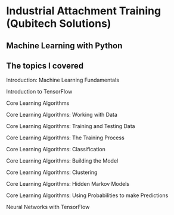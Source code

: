 # Industrial Attachment Training (Qubitech Solutions)
## Machine Learning with Python
## The topics I covered
 Introduction: Machine Learning Fundamentals
 
 Introduction to TensorFlow
 
 Core Learning Algorithms
 
 Core Learning Algorithms: Working with Data
 
 Core Learning Algorithms: Training and Testing Data
 
 Core Learning Algorithms: The Training Process
 
 Core Learning Algorithms: Classification
 
 Core Learning Algorithms: Building the Model
 
 Core Learning Algorithms: Clustering
 
 Core Learning Algorithms: Hidden Markov Models
 
 Core Learning Algorithms: Using Probabilities to make Predictions
 
 Neural Networks with TensorFlow


